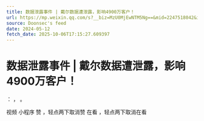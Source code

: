 ```yaml
---
title: 数据泄露事件 | 戴尔数据遭泄露，影响4900万客户！
url: https://mp.weixin.qq.com/s?__biz=MzU0MjEwNTM5Ng==&mid=2247518042&idx=1&sn=b1ec180ce758343129dae8dd7ceabcf7
source: Doonsec's feed
date: 2024-05-12
fetch_date: 2025-10-06T17:15:27.609397
---
```


# 数据泄露事件 | 戴尔数据遭泄露，影响4900万客户！

：
，
。

视频
小程序
赞
，轻点两下取消赞
在看
，轻点两下取消在看